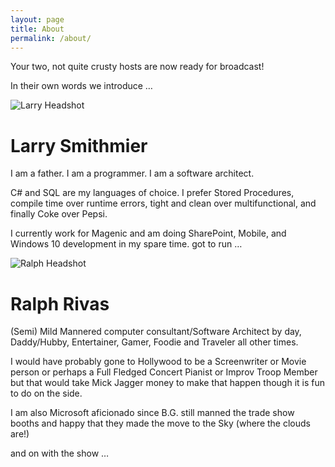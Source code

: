 ```yaml
---
layout: page
title: About
permalink: /about/
---
```


Your two, not quite crusty hosts are now ready for broadcast!

In their own words we introduce …

![Larry Headshot](/TheCloudTalkShow/_images/Headshot-150x150.jpg)
# Larry Smithmier
I am a father. I am a programmer.  I am a software architect.

C# and SQL are my languages of choice.  I prefer Stored Procedures, compile time over runtime errors, tight and clean over multifunctional, and finally Coke over Pepsi.

I currently work for Magenic and am doing SharePoint, Mobile, and Windows 10 development in my spare time.
got to run …

![Ralph Headshot](/TheCloudTalkShow/_images/WP_20161010_005-150x150.jpg)
# Ralph Rivas
(Semi) Mild Mannered computer consultant/Software Architect by day, Daddy/Hubby, Entertainer, Gamer, Foodie and Traveler all other times.

I would have probably gone to Hollywood to be a Screenwriter or Movie person or perhaps a Full Fledged Concert Pianist or Improv Troop Member but that would take Mick Jagger money to make that happen though it is fun to do on the side.

I am also Microsoft aficionado since B.G. still manned the trade show booths and happy that they made the move to the Sky (where the clouds are!)

 and on with the show …